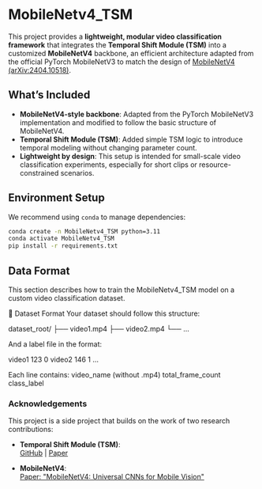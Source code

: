 # MobileNetv4_TSM

This project provides a **lightweight, modular video classification framework** that integrates the **Temporal Shift Module (TSM)** into a customized **MobileNetV4** backbone, an efficient architecture adapted from the official PyTorch MobileNetV3 to match the design of [MobileNetV4 (arXiv:2404.10518)](https://arxiv.org/abs/2404.10518).

## What’s Included

- **MobileNetV4-style backbone**: Adapted from the PyTorch MobileNetV3 implementation and modified to follow the basic structure of MobileNetV4.
- **Temporal Shift Module (TSM)**: Added simple TSM logic to introduce temporal modeling without changing parameter count.
- **Lightweight by design**: This setup is intended for small-scale video classification experiments, especially for short clips or resource-constrained scenarios.

## Environment Setup

We recommend using `conda` to manage dependencies:

```bash
conda create -n MobileNetv4_TSM python=3.11
conda activate MobileNetv4_TSM
pip install -r requirements.txt
```

## Data Format
This section describes how to train the MobileNetv4_TSM model on a custom video classification dataset.

📁 Dataset Format
Your dataset should follow this structure:

dataset_root/
├── video1.mp4
├── video2.mp4
└── ...

And a label file in the format:

video1 123 0
video2 146 1
...

Each line contains:
video_name (without .mp4)
total_frame_count
class_label

### Acknowledgements

This project is a side project that builds on the work of two research contributions:

- **Temporal Shift Module (TSM)**:  
  [GitHub](https://github.com/mit-han-lab/temporal-shift-module) | [Paper](https://arxiv.org/abs/1811.08383)

- **MobileNetV4**:  
  [Paper: "MobileNetV4: Universal CNNs for Mobile Vision"](https://arxiv.org/abs/2404.10518)
